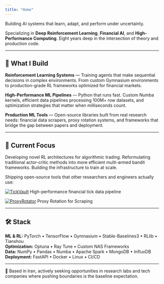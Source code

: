 ```yaml
---
title: "Home"
---
```


Building AI systems that learn, adapt, and perform under uncertainty.

Specializing in **Deep Reinforcement Learning**, **Financial AI**, and **High-Performance Computing**. Eight years deep in the intersection of theory and production code.

---

## 🧠 What I Build

**Reinforcement Learning Systems** — Training agents that make sequential decisions in complex environments. From custom Gymnasium environments to production-grade RL frameworks optimized for financial markets.

**High-Performance ML Pipelines** — Python that runs fast. Custom Numba kernels, efficient data pipelines processing 100M+ row datasets, and optimization strategies that matter when milliseconds count.

**Production ML Tools** — Open-source libraries built from real research needs: financial data scrapers, proxy rotation systems, and frameworks that bridge the gap between papers and deployment.

---

## 🎯 Current Focus

Developing novel RL architectures for algorithmic trading. Reformulating traditional actor-critic methods into more efficient multi-armed bandit frameworks. Building the infrastructure to train at scale.

Shipping open-source tools that other researchers and engineers actually use:

[![TickVault](https://img.shields.io/badge/TickVault-Financial_Data-blue?style=flat-square&logo=github)](https://github.com/keyhankamyar/TickVault)
High-performance financial tick data pipeline

[![ProxyRotator](https://img.shields.io/badge/ProxyRotator-Web_Scraping-red?style=flat-square&logo=github)](https://github.com/keyhankamyar/ProxyRotator)
Proxy Rotation for Scraping

---

## 🛠️ Stack

**ML & RL:** PyTorch • TensorFlow • Gymnasium • Stable-Baselines3 • RLlib • Tianshou  
**Optimization:** Optuna • Ray Tune • Custom NAS Frameworks  
**Data:** NumPy • Pandas • Numba • Apache Spark • MongoDB • InfluxDB  
**Deployment:** FastAPI • Docker • Linux • CI/CD

---

📍 Based in Iran, actively seeking opportunities in research labs and tech companies where pushing boundaries is the baseline expectation.


